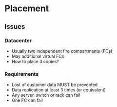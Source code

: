 <!-- .slide: data-state="section-break" id="section-break-6" data-timing="10s" -->
# Placement


<!-- .slide: data-state="normal" id="placement-1" data-timing="20s" data-menu-title="Placement issues" -->
## Issues

### Datacenter <!-- .element: class="fragment" data-fragment-index="0" -->
* <!-- .element: class="fragment" data-fragment-index="1" --> Usually two independent fire compartments (FCs)
* <!-- .element: class="fragment" data-fragment-index="2" --> May additional virtual FCs
* <!-- .element: class="fragment" data-fragment-index="3" --> How to place 3 copies?

### Requirements <!-- .element: class="fragment" data-fragment-index="4" -->
* <!-- .element: class="fragment" data-fragment-index="5" --> Lost of customer data MUST be prevented
* <!-- .element: class="fragment" data-fragment-index="5" --> Data replication at least 3 times (or equivalent)
* <!-- .element: class="fragment" data-fragment-index="5" --> Any server, switch or rack can fail
* <!-- .element: class="fragment" data-fragment-index="5" --> One FC can fail


<!-- .slide: data-state="normal" id="placement-3" data-timing="20s" data-menu-title="3FCs" -->
<div>
  <center><img data-src="images/fc-ceph-EC+3xReplication-color.svg" style="width:95%"></center>
</div>


<!-- .slide: data-state="normal" id="placement-net-2" data-timing="20s" data-menu-title="Network Overview" -->
<div>
  <center><img data-src="images/network-infra-mailplatform.svg" style="width:90%"></center>
</div>

